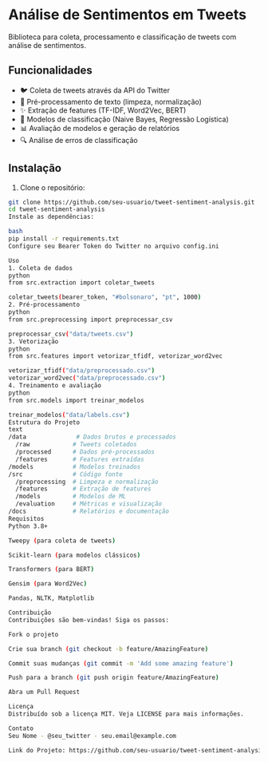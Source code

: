 # Análise de Sentimentos em Tweets

Biblioteca para coleta, processamento e classificação de tweets com análise de sentimentos.

## Funcionalidades

- 🐦 Coleta de tweets através da API do Twitter
- 🧹 Pré-processamento de texto (limpeza, normalização)
- ✨ Extração de features (TF-IDF, Word2Vec, BERT)
- 🤖 Modelos de classificação (Naive Bayes, Regressão Logística)
- 📊 Avaliação de modelos e geração de relatórios
- 🔍 Análise de erros de classificação

## Instalação

1. Clone o repositório:
```bash
git clone https://github.com/seu-usuario/tweet-sentiment-analysis.git
cd tweet-sentiment-analysis
Instale as dependências:

bash
pip install -r requirements.txt
Configure seu Bearer Token do Twitter no arquivo config.ini

Uso
1. Coleta de dados
python
from src.extraction import coletar_tweets

coletar_tweets(bearer_token, "#bolsonaro", "pt", 1000)
2. Pré-processamento
python
from src.preprocessing import preprocessar_csv

preprocessar_csv("data/tweets.csv")
3. Vetorização
python
from src.features import vetorizar_tfidf, vetorizar_word2vec

vetorizar_tfidf("data/preprocessado.csv")
vetorizar_word2vec("data/preprocessado.csv")
4. Treinamento e avaliação
python
from src.models import treinar_modelos

treinar_modelos("data/labels.csv")
Estrutura do Projeto
text
/data              # Dados brutos e processados
  /raw            # Tweets coletados
  /processed      # Dados pré-processados
  /features       # Features extraídas
/models           # Modelos treinados
/src              # Código fonte
  /preprocessing  # Limpeza e normalização
  /features       # Extração de features
  /models         # Modelos de ML
  /evaluation     # Métricas e visualização
/docs             # Relatórios e documentação
Requisitos
Python 3.8+

Tweepy (para coleta de tweets)

Scikit-learn (para modelos clássicos)

Transformers (para BERT)

Gensim (para Word2Vec)

Pandas, NLTK, Matplotlib

Contribuição
Contribuições são bem-vindas! Siga os passos:

Fork o projeto

Crie sua branch (git checkout -b feature/AmazingFeature)

Commit suas mudanças (git commit -m 'Add some amazing feature')

Push para a branch (git push origin feature/AmazingFeature)

Abra um Pull Request

Licença
Distribuído sob a licença MIT. Veja LICENSE para mais informações.

Contato
Seu Nome - @seu_twitter - seu.email@example.com

Link do Projeto: https://github.com/seu-usuario/tweet-sentiment-analysis
